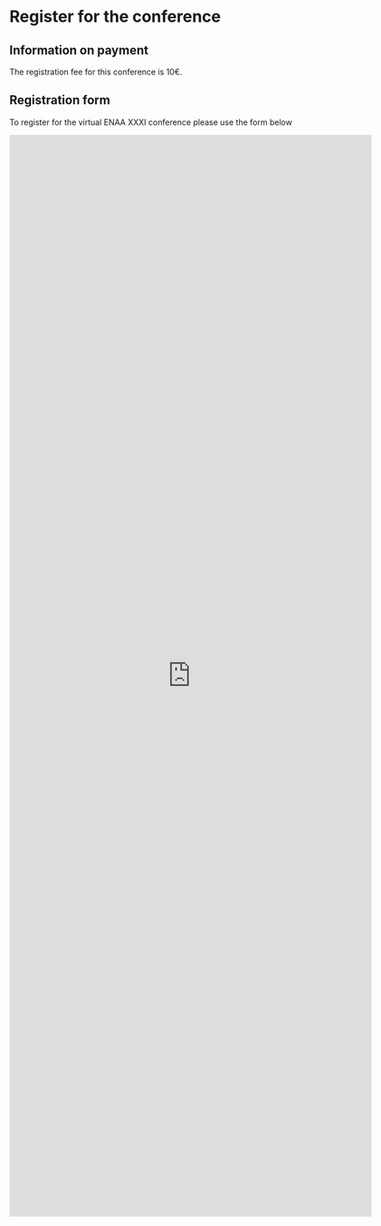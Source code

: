 # Register for the conference

## Information on payment

The registration fee for this conference is 10€. 
## Registration form

To register for the virtual ENAA XXXI conference please use the form below

<iframe src="https://docs.google.com/forms/d/e/1FAIpQLSd-cy_SoJ8kA2pAlqOm2WV3P7CbXE-bONxLmA2FlzOWZJ8SMw/viewform?embedded=true" width="640" height="1910" frameborder="0" marginheight="0" marginwidth="0">Loading…</iframe>